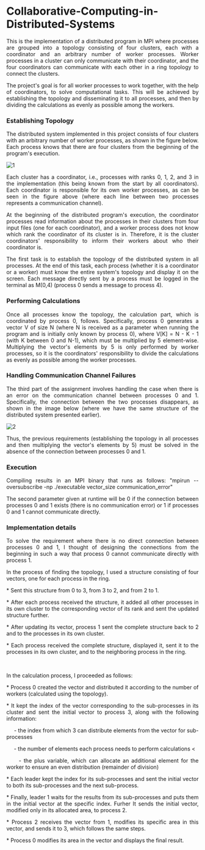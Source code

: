 # Collaborative-Computing-in-Distributed-Systems

<p align="justify">
This is the implementation of a distributed program in MPI where processes are grouped into a topology consisting of four clusters, each with a coordinator and an arbitrary number of worker processes. Worker processes in a cluster can only communicate with their coordinator, and the four coordinators can communicate with each other in a ring topology to connect the clusters.
</p>
<p align="justify">
The project's goal is for all worker processes to work together, with the help of coordinators, to solve computational tasks. This will be achieved by establishing the topology and disseminating it to all processes, and then by dividing the calculations as evenly as possible among the workers.
</p>

### Establishing Topology
<p align="justify">
The distributed system implemented in this project consists of four clusters with an arbitrary number of worker processes, as shown in the figure below. Each process knows that there are four clusters from the beginning of the program's execution.
 </p>

![1](https://user-images.githubusercontent.com/73998092/220163845-ffc5f7ac-caee-4c38-8566-1078c5746cf5.PNG)

<p align="justify">
Each cluster has a coordinator, i.e., processes with ranks 0, 1, 2, and 3 in the implementation (this being known from the start by all coordinators). Each coordinator is responsible for its own worker processes, as can be seen in the figure above (where each line between two processes represents a communication channel).
</p>
<p align="justify">
At the beginning of the distributed program's execution, the coordinator processes read information about the processes in their clusters from four input files (one for each coordinator), and a worker process does not know which rank the coordinator of its cluster is in. Therefore, it is the cluster coordinators' responsibility to inform their workers about who their coordinator is.
 </p>
<p align="justify">
The first task is to establish the topology of the distributed system in all processes. At the end of this task, each process (whether it is a coordinator or a worker) must know the entire system's topology and display it on the screen. Each message directly sent by a process must be logged in the terminal as M(0,4) (process 0 sends a message to process 4).
 </p>

### Performing Calculations
<p align="justify">
Once all processes know the topology, the calculation part, which is coordinated by process 0, follows. Specifically, process 0 generates a vector V of size N (where N is received as a parameter when running the program and is initially only known by process 0), where V[K] = N - K - 1 (with K between 0 and N-1), which must be multiplied by 5 element-wise. Multiplying the vector's elements by 5 is only performed by worker processes, so it is the coordinators' responsibility to divide the calculations as evenly as possible among the worker processes.
</p>

### Handling Communication Channel Failures
<p align="justify">
The third part of the assignment involves handling the case when there is an error on the communication channel between processes 0 and 1. Specifically, the connection between the two processes disappears, as shown in the image below (where we have the same structure of the distributed system presented earlier).
</p>

![2](https://user-images.githubusercontent.com/73998092/220164054-3720302b-249b-40c7-9070-f990215445f7.PNG)

<p align="justify">
Thus, the previous requirements (establishing the topology in all processes and then multiplying the vector's elements by 5) must be solved in the absence of the connection between processes 0 and 1.
</p>

### Execution
<p align="justify">
Compiling results in an MPI binary that runs as follows: "mpirun --oversubscribe -np <num_processes> ./executable vector_size communication_error"
</p>
<p align="justify">
The second parameter given at runtime will be 0 if the connection between processes 0 and 1 exists (there is no communication error) or 1 if processes 0 and 1 cannot communicate directly.
  </p> 

### Implementation details
<p align="justify">
To solve the requirement where there is no direct connection between processes 0 and 1, I thought of designing the connections from the beginning in such a way that process 0 cannot communicate directly with process 1.
</p> 
  <p align="justify">
In the process of finding the topology, I used a structure consisting of four vectors, one for each process in the ring.
</p> 
<p align="justify">
* Sent this structure from 0 to 3, from 3 to 2, and from 2 to 1. </p> 
  <p align="justify"> 
* After each process received the structure, it added all other processes in its own cluster to the corresponding vector of its rank and sent the updated structure further. </p> 
    <p align="justify">
* After updating its vector, process 1 sent the complete structure back to 2 and to the processes in its own cluster. </p> 
      <p align="justify">
* Each process received the complete structure, displayed it, sent it to the processes in its own cluster, and to the neighboring process in the ring. </p> 

<br><p align="justify">
In the calculation process, I proceeded as follows:

  <p align="justify">
* Process 0 created the vector and distributed it according to the number of workers (calculated using the topology). </p>
    <p align="justify">
* It kept the index of the vector corresponding to the sub-processes in its cluster and sent the initial vector to process 3, along with the following information: </p>
      <p align="justify">
&nbsp;&nbsp;&nbsp;&nbsp;&nbsp;- the index from which 3 can distribute elements from the vector for sub-processes </p>
        <p align="justify">
&nbsp;&nbsp;&nbsp;&nbsp;&nbsp;- the number of elements each process needs to perform calculations <</p>
          <p align="justify">
&nbsp;&nbsp;&nbsp;&nbsp;&nbsp;- the plus variable, which can allocate an additional element for the worker to ensure an even distribution (remainder of division) </p>
            <p align="justify">
* Each leader kept the index for its sub-processes and sent the initial vector to both its sub-processes and the next sub-process. </p>
              <p align="justify">
* Finally, leader 1 waits for the results from its sub-processes and puts them in the initial vector at the specific index. Furher It sends the initial vector, modified only in its allocated area, to process 2. </p>
                <p align="justify">
* Process 2 receives the vector from 1, modifies its specific area in this vector, and sends it to 3, which follows the same steps.</p>
                  <p align="justify">
* Process 0 modifies its area in the vector and displays the final result. </p>
